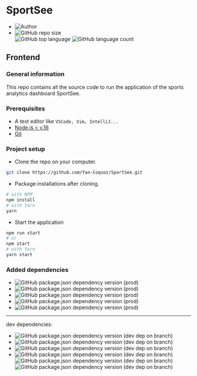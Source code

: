 # SportSee

- ![Author](<https://img.shields.io/badge/Author-Yan Coquoz-">)
- ![GitHub repo size](<https://img.shields.io/github/repo-size/Yan-Coquoz/SportSee>)  
![GitHub top language](https://img.shields.io/github/languages/top/Yan-Coquoz/SportSee)
![GitHub language count](https://img.shields.io/github/languages/count/Yan-Coquoz/SportSee)

## Frontend

### General information

This repo contains all the source code to run the application of the sports analytics dashboard SportSee.

### Prerequisites

- A text editor like `VSCode, Vim, IntelliJ...`
- [Node.js < v.16](https://nodejs.org/en/)
- [Git](https://git-scm.com/)

### Project setup

- Clone the repo on your computer.

````bash
git clone https://github.com/Yan-Coquoz/SportSee.git
````

- Package installations after cloning.

```bash
# with NPM
npm install
# with Yarn
yarn
```

- Start the application

```bash
npm run start
# or
npm start
# with Yarn
yarn start
```

### Added dependencies

- ![GitHub package.json dependency version (prod)](https://img.shields.io/github/package-json/dependency-version/Yan-Coquoz/SportSee/react)
- ![GitHub package.json dependency version (prod)](https://img.shields.io/github/package-json/dependency-version/Yan-Coquoz/SportSee/prop-types)
- ![GitHub package.json dependency version (prod)](https://img.shields.io/github/package-json/dependency-version/Yan-Coquoz/SportSee/react-router-dom)
- ![GitHub package.json dependency version (prod)](https://img.shields.io/github/package-json/dependency-version/Yan-Coquoz/SportSee/recharts?label=Rechart)
- ![GitHub package.json dependency version (prod)](https://img.shields.io/github/package-json/dependency-version/Yan-Coquoz/SportSee/axios)

---
dev dependencies:

- ![GitHub package.json dependency version (dev dep on branch)](https://img.shields.io/github/package-json/dependency-version/Yan-Coquoz/SportSee/dev/jsdoc)
- ![GitHub package.json dependency version (dev dep on branch)](https://img.shields.io/github/package-json/dependency-version/Yan-Coquoz/SportSee/dev/sass)
- ![GitHub package.json dependency version (dev dep on branch)](https://img.shields.io/github/package-json/dependency-version/Yan-Coquoz/SportSee/dev/prettier)
- ![GitHub package.json dependency version (dev dep on branch)](https://img.shields.io/github/package-json/dependency-version/Yan-Coquoz/SportSee/dev/eslint) ![GitHub package.json dependency version (dev dep on branch)](https://img.shields.io/github/package-json/dependency-version/Yan-Coquoz/SportSee/dev/eslint-config-prettier) ![GitHub package.json dependency version (dev dep on branch)](https://img.shields.io/github/package-json/dependency-version/Yan-Coquoz/SportSee/dev/eslint-plugin-react)
